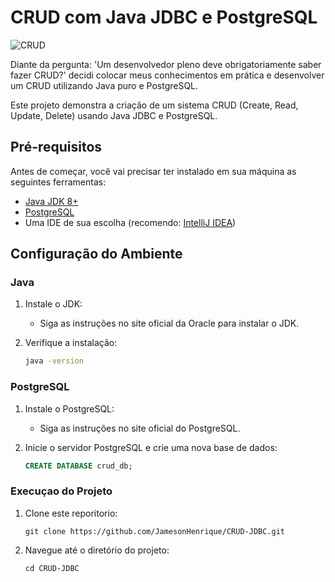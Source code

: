 # CRUD com Java JDBC e PostgreSQL

![CRUD](https://encrypted-tbn0.gstatic.com/images?q=tbn:ANd9GcQyM3KOh9adIF906yhJv6XyIGsnrQverq3VRA&s)

Diante da pergunta: 'Um desenvolvedor pleno deve obrigatoriamente saber fazer CRUD?' decidi colocar meus conhecimentos em prática e desenvolver um CRUD utilizando Java puro e PostgreSQL.

Este projeto demonstra a criação de um sistema CRUD (Create, Read, Update, Delete) usando Java JDBC e PostgreSQL.

## Pré-requisitos

Antes de começar, você vai precisar ter instalado em sua máquina as seguintes ferramentas:

- [Java JDK 8+](https://www.oracle.com/java/technologies/javase-jdk11-downloads.html)
- [PostgreSQL](https://www.postgresql.org/download/)
- Uma IDE de sua escolha (recomendo: [IntelliJ IDEA](https://www.jetbrains.com/idea/download/))

## Configuração do Ambiente

### Java

1. Instale o JDK:
    - Siga as instruções no site oficial da Oracle para instalar o JDK.

2. Verifique a instalação:
    ```bash
    java -version
    ```

### PostgreSQL

1. Instale o PostgreSQL:
    - Siga as instruções no site oficial do PostgreSQL.

2. Inicie o servidor PostgreSQL e crie uma nova base de dados:
    ```sql
    CREATE DATABASE crud_db;
    ```
### Execuçao do Projeto

1. Clone este reporitorio:
    ```
    git clone https://github.com/JamesonHenrique/CRUD-JDBC.git
    ```
2. Navegue até o diretório do projeto:
    ```
    cd CRUD-JDBC
    ```
